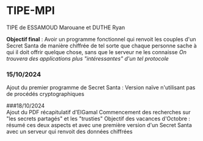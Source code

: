# TIPE-MPI
TIPE de ESSAMOUD Marouane et DUTHE Ryan

**Objectif final** : Avoir un programme fonctionnel qui renvoit les couples d'un Secret Santa de manière chiffrée de tel sorte que chaque personne sache à qui il doit offrir quelque chose, sans que le serveur ne les connaisse
*On trouvera des applications plus "intéressantes" d'un tel protocole*

### 15/10/2024
Ajout du premier programme de Secret Santa : Version naïve n'utilisant pas de procédés cryptographiques

###18/10/2024  
Ajout du PDF récapitulatif d'ElGamal
Commencement des recherches sur "les secrets partagés" et les "trusties"
Objectif des vacances d'Octobre : résumé ces deux aspects et avec une première version d'un Secret Santa avec un serveur qui renvoit des données chiffrées

